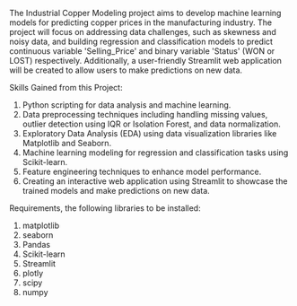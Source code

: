 
The Industrial Copper Modeling project aims to develop machine learning models for predicting copper prices in the manufacturing industry. The project will focus on addressing data challenges, such as skewness and noisy data, and building regression and classification models to predict continuous variable 'Selling_Price' and binary variable 'Status' (WON or LOST) respectively. Additionally, a user-friendly Streamlit web application will be created to allow users to make predictions on new data.


Skills Gained from this Project:

1. Python scripting for data analysis and machine learning.
2. Data preprocessing techniques including handling missing values, outlier detection using IQR or Isolation Forest, and data normalization.
3. Exploratory Data Analysis (EDA) using data visualization libraries like Matplotlib and Seaborn.
4. Machine learning modeling for regression and classification tasks using Scikit-learn.
5. Feature engineering techniques to enhance model performance.
6. Creating an interactive web application using Streamlit to showcase the trained models and make predictions on new data.




Requirements, the following libraries to be installed:

1. matplotlib
2. seaborn
3. Pandas
4. Scikit-learn
5. Streamlit
6. plotly
7. scipy
8. numpy
